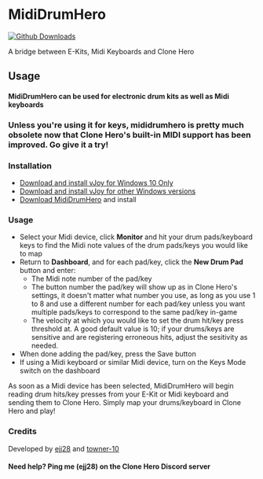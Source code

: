 # MidiDrumHero
[![Github Downloads](https://img.shields.io/github/downloads/ejj28/mididrumhero/total.svg)](https://github.com/ejj28/mididrumhero/releases/latest)

 A bridge between E-Kits, Midi Keyboards and Clone Hero

## Usage
#### MidiDrumHero can be used for electronic drum kits as well as Midi keyboards

### Unless you're using it for keys, mididrumhero is pretty much obsolete now that Clone Hero's built-in MIDI support has been improved. Go give it a try!

### Installation
- [Download and install vJoy for Windows 10 Only](https://github.com/jshafer817/vJoy/releases)
- [Download and install vJoy for other Windows versions](https://github.com/shauleiz/vJoy/releases)
- [Download MidiDrumHero](https://github.com/ejj28/mididrumhero/releases/latest) and install

### Usage
- Select your Midi device, click **Monitor** and hit your drum pads/keyboard keys to find the Midi note values of the drum pads/keys you would like to map
- Return to **Dashboard**, and for each pad/key, click the **New Drum Pad** button and enter:
    - The Midi note number of the pad/key
    - The button number the pad/key will show up as in Clone Hero's settings, it doesn't matter what number you use, as long as you use 1 to 8 and use a different number for each pad/key unless you want multiple pads/keys to correspond to the same pad/key in-game
    - The velocity at which you would like to set the drum hit/key press threshold at. A good default value is 10; if your drums/keys are sensitive and are registering erroneous hits, adjust the sesitivity as needed.
- When done adding the pad/key, press the Save button
- If using a Midi keyboard or similar Midi device, turn on the Keys Mode switch on the dashboard

As soon as a Midi device has been selected, MidiDrumHero will begin reading drum hits/key presses from your E-Kit or Midi keyboard and sending them to Clone Hero. Simply map your drums/keyboard in Clone Hero and play!

### Credits
Developed by [ejj28](https://github.com/ejj28) and [towner-10](https://github.com/towner-10)

#### Need help? Ping me (ejj28) on the Clone Hero Discord server
